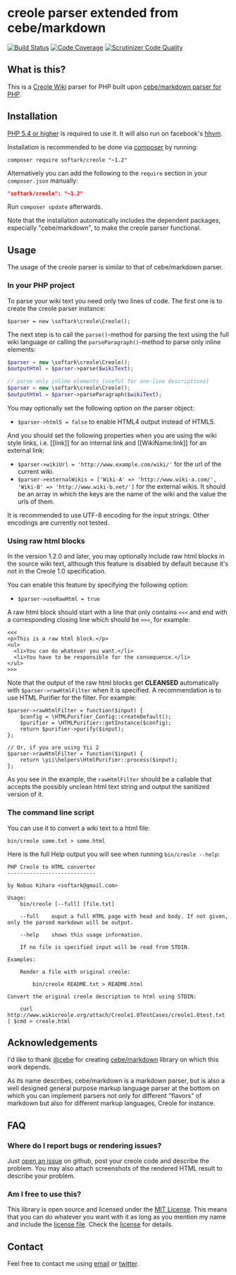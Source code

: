 creole parser extended from cebe/markdown
=========================================

[![Build Status](https://travis-ci.org/softark/creole.svg?branch=master)](https://travis-ci.org/softark/creole)
[![Code Coverage](https://scrutinizer-ci.com/g/softark/creole/badges/coverage.png?b=master)](https://scrutinizer-ci.com/g/softark/creole/?branch=master)
[![Scrutinizer Code Quality](https://scrutinizer-ci.com/g/softark/creole/badges/quality-score.png?b=master)](https://scrutinizer-ci.com/g/softark/creole/?branch=master)

What is this? <a name="what"></a>
-------------

This is a [Creole Wiki](http://www.wikicreole.org/wiki/Creole1.0) parser for PHP built upon [cebe/markdown parser for PHP](https://github.com/cebe/markdown).

Installation <a name="installation"></a>
------------

[PHP 5.4 or higher](http://www.php.net/downloads.php) is required to use it.
It will also run on facebook's [hhvm](http://hhvm.com/).

Installation is recommended to be done via [composer][] by running:

	composer require softark/creole "~1.2"

Alternatively you can add the following to the `require` section in your `composer.json` manually:

```json
"softark/creole": "~1.2"
```

Run `composer update` afterwards.

Note that the installation automatically includes the dependent packages, especially "cebe/markdown", to make the creole parser functional.

[composer]: https://getcomposer.org/ "The PHP package manager"


Usage <a name="usage"></a>
-----

The usage of the creole parser is similar to that of cebe/markdown parser.

### In your PHP project

To parse your wiki text you need only two lines of code. The first one is to create the creole parser instance:

```
$parser = new \softark\creole\Creole();
```

The next step is to call the `parse()`-method for parsing the text using the full wiki language
or calling the `parseParagraph()`-method to parse only inline elements:

```php
$parser = new \softark\creole\Creole();
$outputHtml = $parser->parse($wikiText);

// parse only inline elements (useful for one-line descriptions)
$parser = new \softark\creole\Creole();
$outputHtml = $parser->parseParagraph($wikiText);
```
You may optionally set the following option on the parser object:

- `$parser->html5 = false` to enable HTML4 output instead of HTML5.

And you should set the following properties when you are using the wiki style links, i.e. [[link]] for an internal link
and [[WikiName:link]] for an external link:

- `$parser->wikiUrl = 'http://www.example.com/wiki/'` for the url of the current wiki.
- `$parser->externalWikis = ['Wiki-A' => 'http://www.wiki-a.com/', 'Wiki-B' => 'http://www.wiki-b.net/']`
  for the external wikis. It should be an array in which the keys are the name of the wiki and
  the value the urls of them. 

It is recommended to use UTF-8 encoding for the input strings. Other encodings are currently not tested.

### Using raw html blocks

In the version 1.2.0 and later, you may optionally include raw html blocks in the source wiki text,
although this feature is disabled by default because it's not in the Creole 1.0 specification.

You can enable this feature by specifying the following option:

- `$parser->useRawHtml = true`

A raw html block should start with a line that only contains `<<<` and end with a corresponding closing line
which should be `>>>`, for example:
```
<<<
<p>This is a raw html block.</p>
<ul>
  <li>You can do whatever you want.</li>
  <li>You have to be responsible for the consequence.</li>
</ul>
>>>
```

Note that the output of the raw html blocks get **CLEANSED** automatically with `$parser->rawHtmlFilter` when it is specified.
A recommendation is to use HTML Purifier for the filter. For example:

```
$parser->rawHtmlFilter = function($input) {
    $config = \HTMLPurifier_Config::createDefault();
    $purifier = \HTMLPurifier::getInstance($config);
    return $purifier->purify($input);
};

// Or, if you are using Yii 2
$parser->rawHtmlFilter = function($input) {
    return \yii\helpers\HtmlPurifier::process($input);
};
```

As you see in the example, the `rawHtmlFilter` should be a callable that accepts the possibly unclean html 
text string and output the sanitized version of it. 

### The command line script

You can use it to convert a wiki text to a html file:

    bin/creole some.txt > some.html

Here is the full Help output you will see when running `bin/creole --help`:

    PHP Creole to HTML converter
    ----------------------------
    
    by Nobuo Kihara <softark@gmail.com>
    
    Usage:
        bin/creole [--full] [file.txt]
    
        --full    ouput a full HTML page with head and body. If not given, only the parsed markdown will be output.

        --help    shows this usage information.

        If no file is specified input will be read from STDIN.

    Examples:

        Render a file with original creole:

            bin/creole README.txt > README.html

    Convert the original creole description to html using STDIN:

        curl http://www.wikicreole.org/attach/Creole1.0TestCases/creole1.0test.txt | $cmd > creole.html


Acknowledgements <a name="ack"></a>
----------------

I'd like to thank [@cebe][] for creating [cebe/markdown][] library on which this work depends.

As its name describes, cebe/markdown is a markdown parser, but is also a well designed general
purpose markup language parser at the bottom on which you can implement parsers not only for different
"flavors" of markdown but also for different markup languages, Creole for instance.

[@cebe]: https://github.com/cebe "Carsten Brandt"
[cebe/markdown]: https://github.com/cebe/markdown "A super fast, highly extensible markdown parser for PHP"

FAQ <a name="faq"></a>
---

### Where do I report bugs or rendering issues?

Just [open an issue][] on github, post your creole code and describe the problem.
You may also attach screenshots of the rendered HTML result to describe your problem.

[open an issue]: https://github.com/softark/creole/issues/new


### Am I free to use this?

This library is open source and licensed under the [MIT License][]. This means that you can do whatever you want
with it as long as you mention my name and include the [license file][license]. Check the [license][] for details.

[MIT License]: http://opensource.org/licenses/MIT

[license]: https://github.com/softark/creole/blob/master/LICENSE

Contact
-------

Feel free to contact me using [email](mailto:softark@gmail.com) or [twitter](https://twitter.com/softark).
